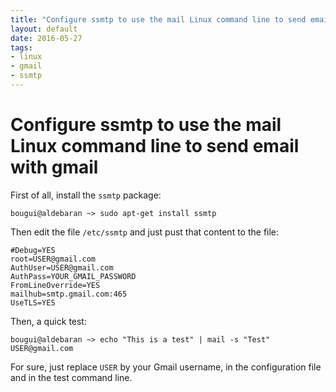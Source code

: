 ```yaml
---
title: "Configure ssmtp to use the mail Linux command line to send email with gmail"
layout: default
date: 2016-05-27
tags:
- linux
- gmail
- ssmtp
---
```


# Configure ssmtp to use the mail Linux command line to send email with gmail

First of all, install the `ssmtp` package:

    bougui@aldebaran ~> sudo apt-get install ssmtp

Then edit the file `/etc/ssmtp` and just pust that content to the file:

    #Debug=YES
    root=USER@gmail.com
    AuthUser=USER@gmail.com
    AuthPass=YOUR_GMAIL_PASSWORD
    FromLineOverride=YES
    mailhub=smtp.gmail.com:465
    UseTLS=YES

Then, a quick test:

    bougui@aldebaran ~> echo "This is a test" | mail -s "Test" USER@gmail.com

For sure, just replace `USER` by your Gmail username, in the configuration file
and in the test command line.
